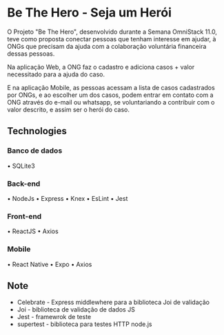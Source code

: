 # Be The Hero - Seja um Herói

O Projeto "Be The Hero", desenvolvido durante a Semana OmniStack 11.0, teve como proposta conectar pessoas que tenham interesse em ajudar, à ONGs que precisam da ajuda com a colaboração voluntária financeira dessas pessoas.

Na aplicação Web, a ONG faz o cadastro e adiciona casos + valor necessitado para a ajuda do caso.

E na aplicação Mobile, as pessoas acessam a lista de casos cadastrados por ONGs, e ao escolher um dos casos, podem entrar em contato com a ONG através do e-mail ou whatsapp, se voluntariando a contribuir com o valor descrito, e assim ser o herói do caso.  


<h2>Technologies</h2>
<h3>Banco de dados</h3>
• SQLite3

<h3>Back-end</h3>
• NodeJs
• Express
• Knex
• EsLint
• Jest

<h3>Front-end</h3>
• ReactJS
• Axios

<h3>Mobile</h3>
• React Native
• Expo
• Axios

<h2>Note</h2>
<ul>
  <li>Celebrate - Express middlewhere para a biblioteca Joi de validação</li>
  <li>Joi - biblioteca de validação de dados JS</li>
  <li>Jest - framewrok de teste</li>
  <li>supertest - biblioteca para testes HTTP node.js</li>
</ul>


